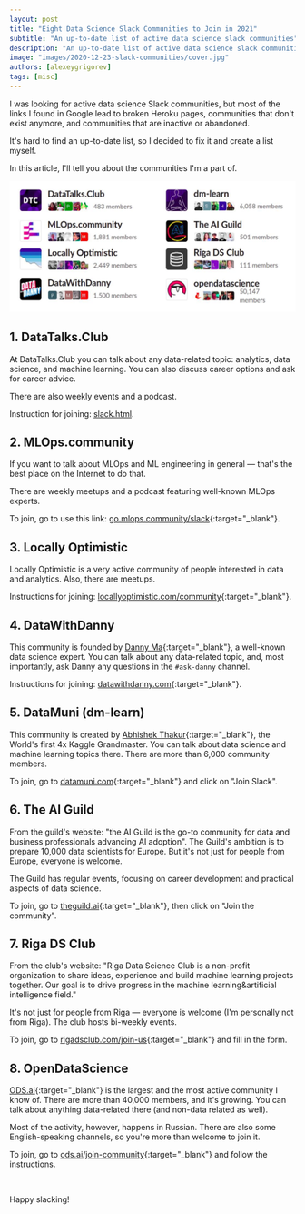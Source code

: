 ```yaml
---
layout: post
title: "Eight Data Science Slack Communities to Join in 2021"
subtitle: "An up-to-date list of active data science slack communities"
description: "An up-to-date list of active data science slack communities"
image: "images/2020-12-23-slack-communities/cover.jpg"
authors: [alexeygrigorev]
tags: [misc]
---
```


I was looking for active data science Slack communities, but most of the links I found in Google lead to broken Heroku pages, communities that don't exist anymore, and communities that are inactive or abandoned. 

It's hard to find an up-to-date list, so I decided to fix it and create a list myself. 

In this article, I'll tell you about the communities I'm a part of.


<img src="/images/2020-12-23-slack-communities/slacks.jpg">


## 1. DataTalks.Club

At DataTalks.Club you can talk about any data-related topic: analytics, data science, and machine learning. You can also discuss career options and ask for career advice. 

There are also weekly events and a podcast.

Instruction for joining: [slack.html](/slack.html).


## 2. MLOps.community

If you want to talk about MLOps and ML engineering in general — that's the best place on the Internet to do that. 

There are weekly meetups and a podcast featuring well-known MLOps experts. 

To join, go to use this link: [go.mlops.community/slack](https://go.mlops.community/slack){:target="_blank"}.

## 3. Locally Optimistic

Locally Optimistic is a very active community of people interested in data and analytics. Also, there are meetups. 

Instructions for joining: [locallyoptimistic.com/community](https://locallyoptimistic.com/community/){:target="_blank"}.

## 4. DataWithDanny

This community is founded by [Danny Ma](https://www.linkedin.com/in/datawithdanny/){:target="_blank"}, a well-known data science expert. You can talk about any data-related topic, and, most importantly, ask Danny any questions in the `#ask-danny` channel. 

Instructions for joining: [datawithdanny.com](https://datawithdanny.com/){:target="_blank"}.

## 5. DataMuni (dm-learn)

This community is created by [Abhishek Thakur](https://www.linkedin.com/in/abhi1thakur/){:target="_blank"}, the World's first 4x Kaggle Grandmaster. You can talk about data science and machine learning topics there. There are more than 6,000 community members.

To join, go to [datamuni.com](https://datamuni.com/){:target="_blank"} and click on "Join Slack".

## 6. The AI Guild

From the guild's website: "the AI Guild is the go-to community for data and business professionals advancing AI adoption". The Guild's ambition is to prepare 10,000 data scientists for Europe. But it's not just for people from Europe, everyone is welcome. 

The Guild has regular events, focusing on career development and practical aspects of data science.

To join, go to [theguild.ai](https://www.theguild.ai/){:target="_blank"}, then click on "Join the community".

## 7. Riga DS Club

From the club's website: 
"Riga Data Science Club is a non-profit organization to share ideas, experience and build machine learning projects together. Our goal is to drive progress in the machine learning&artificial intelligence field."

It's not just for people from Riga — everyone is welcome (I'm personally not from Riga). The club hosts bi-weekly events. 

To join, go to [rigadsclub.com/join-us](https://rigadsclub.com/join-us){:target="_blank"} and fill in the form.

## 8. OpenDataScience

[ODS.ai](http://ods.ai){:target="_blank"} is the largest and the most active community I know of. There are more than 40,000 members, and it's growing. You can talk about anything data-related there (and non-data related as well).

Most of the activity, however, happens in Russian. There are also some English-speaking channels, so you're more than welcome to join it.

To join, go to [ods.ai/join-community](https://ods.ai/join-community){:target="_blank"} and follow the instructions.

&nbsp;

Happy slacking!

